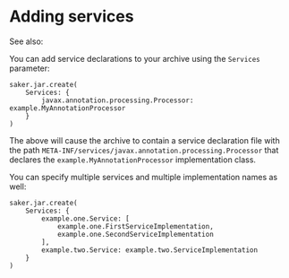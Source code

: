 # Adding services

See also: [](../jarcreation/services.md)

You can add service declarations to your archive using the `Services` parameter:

```sakerscript
saker.jar.create(
	Services: {
		javax.annotation.processing.Processor: example.MyAnnotationProcessor
	}
)
```

The above will cause the archive to contain a service declaration file with the path `META-INF/services/javax.annotation.processing.Processor` that declares the `example.MyAnnotationProcessor` implementation class.

You can specify multiple services and multiple implementation names as well:

```sakerscript
saker.jar.create(
	Services: {
		example.one.Service: [
			example.one.FirstServiceImplementation,
			example.one.SecondServiceImplementation
		],
		example.two.Service: example.two.ServiceImplementation
	}
)
```
